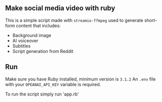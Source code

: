 ## Make social media video with ruby

This is a simple script made with `streamio-ffmpeg` used to generate short-form content that includes:
- Background image
- AI voiceover
- Subtitles
- Script generation from Reddit

## Run

Make sure you have Ruby installed, minimum version is `3.1.2`
An `.env` file with your `OPEANAI_API_KEY` variable is required.

To run the script simply run 'app.rb'
